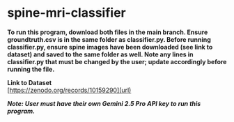 # spine-mri-classifier

**To run this program, download both files in the main branch. Ensure groundtruth.csv is in the same folder as classifier.py. Before running classifier.py, ensure spine images have been downloaded (see link to dataset) and saved to the same folder as well. Note any lines in classifier.py that must be changed by the user; update accordingly before running the file.**

**Link to Dataset**\
[https://zenodo.org/records/10159290](url)

***Note: User must have their own Gemini 2.5 Pro API key to run this program.***
